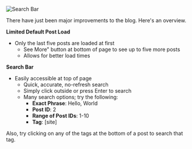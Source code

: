 ![Search Bar][1]

There have just been major improvements to the blog. Here's an overview.

**Limited Default Post Load**

- Only the last five posts are loaded at first
    - See More" button at bottom of page to see up to five more posts
    - Allows for better load times

**Search Bar**

- Easily accessible at top of page
    - Quick, accurate, no-refresh search
    - Simply click outside or press Enter to search
    - Many search options; try the following:
        - **Exact Phrase**: Hello, World
        - **Post ID**: 2
        - **Range of Post IDs**: 1-10
        - **Tag**: [site]

Also, try clicking on any of the tags at the bottom of a post to search that tag.

[1]: http://thehomeworklife.co.nf/images/posts/newSearch.png